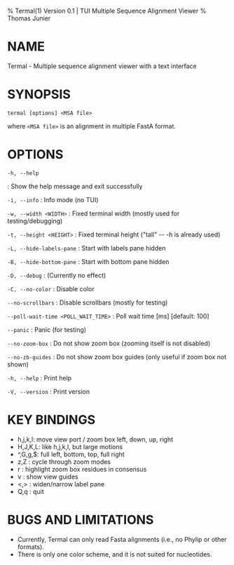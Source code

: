 % Termal(1) Version 0.1 | TUI Multiple Sequence Alignment Viewer
% Thomas Junier

NAME
====

Termal - Multiple sequence alignment viewer with a text interface

SYNOPSIS
========

`termal [options] <MSA file>`

where `<MSA file>` is an alignment in multiple FastA format.

OPTIONS
=======

`-h, --help`

: Show the help message and exit successfully


`-i, --info`
:    Info mode (no TUI)

`-w, --width <WIDTH>`
:    Fixed terminal width (mostly used for testing/debugging)

`-t, --height <HEIGHT>`
:    Fixed terminal height ("tall" -- -h is already used)

`-L, --hide-labels-pane`
:    Start with labels pane hidden

`-B, --hide-bottom-pane`
:    Start with bottom pane hidden

`-D, --debug`
:    (Currently no effect)

`-C, --no-color`
:    Disable color

`--no-scrollbars`
:    Disable scrollbars (mostly for testing)

`--poll-wait-time <POLL_WAIT_TIME>`
:    Poll wait time [ms] [default: 100]

`--panic`
:    Panic (for testing)

`--no-zoom-box`
:    Do not show zoom box (zooming itself is not disabled)

`--no-zb-guides`
:    Do not show zoom box guides (only useful if zoom box not shown)

`-h, --help`
:    Print help

`-V, --version`
:    Print version



KEY BINDINGS
============

* h,j,k,l: move view port / zoom box left, down, up, right
* H,J,K,L: like h,j,k,l, but large motions
* ^,G,g,$: full left, bottom, top, full right
* z,Z    : cycle through zoom modes
* r      : highlight zoom box residues in consensus
* v      : show view guides
* <,>    : widen/narrow label pane
* Q,q    : quit

BUGS AND LIMITATIONS
====================

* Currently, Termal can only read Fasta alignments (i.e., no Phylip or other
formats).
* There is only one color scheme, and it is not suited for nucleotides.
